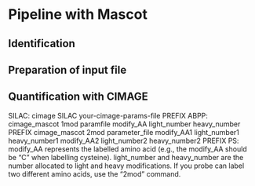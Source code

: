 # Pipeline with Mascot



## Identification


## Preparation of input file


## Quantification with CIMAGE
SILAC: cimage SILAC your-cimage-params-file PREFIX
ABPP: cimage_mascot 1mod paramfile modify_AA light_number heavy_number PREFIX 
      cimage_mascot 2mod parameter_file modify_AA1 light_number1 heavy_number1 modify_AA2 light_number2 heavy_number2 PREFIX
PS: modify_AA represents the labelled amino acid (e.g., the modify_AA should be “C” when labelling cysteine). light_number and heavy_number are the number allocated to light and heavy modifications. If you probe can label two different amino acids, use the “2mod” command.

